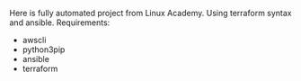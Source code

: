 Here is fully automated project from Linux Academy.
Using terraform syntax and ansible.
Requirements:
 - awscli
 - python3pip
 - ansible
 - terraform
 
